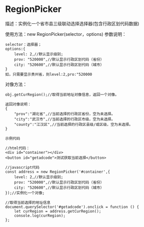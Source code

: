 # RegionPicker
描述：实例化一个省市县三级联动选择选择器(包含行政区划代码数据)

使用方法：new RegionPicker(selector，options)
	参数说明：

	selector：选择器；
    options:{
		level: 2,//默认显示级别;
		prov: "520000",//默认显示行政区划代码（省份）
		city: "520600",//默认显示行政区划代码（城市）
	}
	如，只需要显示贵州省，则level:2,pro:"520000

对像方法：
	
	obj.getCurRegion();//取得当前地址对像信息，返回一个对像。

    返回对像说明：
    {
        "prov":"湖北省",//当前选择的行政区省份，空为未选择。
        "city":"武汉市",//当前选择的行政区市级，空为未选择。
        "county":"江汉区",//当前选择的行政区县级/或区级，空为未选择。
    }

    示例代码

    //html代码：
    <div id="container"></div>
    <button id="getadcode">测试获取当前选择</button>

    //javascript代码
    const address = new RegionPicker('#container',{
        level: 2,//默认显示级别;
        prov: "520000",//默认显示行政区划代码（省份）
        city: "520600",//默认显示行政区划代码（城市）
    });//实例化一个对像;

    //取得当前选择的地址信息
    document.querySelector('#getadcode').onclick = function () {
        let curRegion = address.getCurRegion();
        console.log(curRegion);
    };
